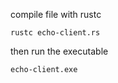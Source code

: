 compile file with rustc

```
rustc echo-client.rs
```

then run the executable

```
echo-client.exe
```